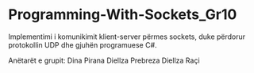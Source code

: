 # Programming-With-Sockets_Gr10
Implementimi i komunikimit klient-server përmes sockets, duke përdorur protokollin UDP dhe gjuhën programuese C#.

Anëtarët e grupit:
Dina Pirana
Diellza Prebreza
Diellza Raçi
